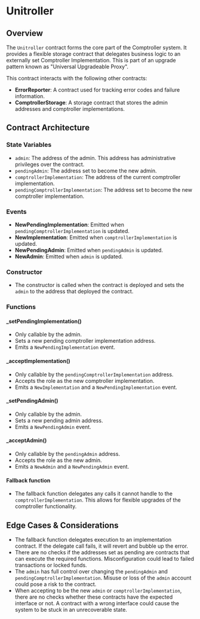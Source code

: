 # Unitroller

## Overview

The `Unitroller` contract forms the core part of the Comptroller system. It provides a flexible storage contract that
delegates business logic to an externally set Comptroller Implementation. This is part of an upgrade pattern known as
"Universal Upgradeable Proxy".

This contract interacts with the following other contracts:

-   **ErrorReporter**: A contract used for tracking error codes and failure information.
-   **ComptrollerStorage**: A storage contract that stores the admin addresses and comptroller implementations.

## Contract Architecture

### State Variables

-   `admin`: The address of the admin. This address has administrative privileges over the contract.
-   `pendingAdmin`: The address set to become the new admin.
-   `comptrollerImplementation`: The address of the current comptroller implementation.
-   `pendingComptrollerImplementation`: The address set to become the new comptroller implementation.

### Events

-   **NewPendingImplementation**: Emitted when `pendingComptrollerImplementation` is updated.
-   **NewImplementation**: Emitted when `comptrollerImplementation` is updated.
-   **NewPendingAdmin**: Emitted when `pendingAdmin` is updated.
-   **NewAdmin**: Emitted when `admin` is updated.

### Constructor

-   The constructor is called when the contract is deployed and sets the `admin` to the address that deployed the
    contract.

### Functions

#### \_setPendingImplementation()

-   Only callable by the admin.
-   Sets a new pending comptroller implementation address.
-   Emits a `NewPendingImplementation` event.

#### \_acceptImplementation()

-   Only callable by the `pendingComptrollerImplementation` address.
-   Accepts the role as the new comptroller implementation.
-   Emits a `NewImplementation` and a `NewPendingImplementation` event.

#### \_setPendingAdmin()

-   Only callable by the admin.
-   Sets a new pending admin address.
-   Emits a `NewPendingAdmin` event.

#### \_acceptAdmin()

-   Only callable by the `pendingAdmin` address.
-   Accepts the role as the new admin.
-   Emits a `NewAdmin` and a `NewPendingAdmin` event.

#### Fallback function

-   The fallback function delegates any calls it cannot handle to the `comptrollerImplementation`. This allows for
    flexible upgrades of the comptroller functionality.

## Edge Cases & Considerations

-   The fallback function delegates execution to an implementation contract. If the delegate call fails, it will revert
    and bubble up the error.
-   There are no checks if the addresses set as pending are contracts that can execute the required functions.
    Misconfiguration could lead to failed transactions or locked funds.
-   The `admin` has full control over changing the `pendingAdmin` and `pendingComptrollerImplementation`. Misuse or loss
    of the `admin` account could pose a risk to the contract.
-   When accepting to be the new `admin` or `comptrollerImplementation`, there are no checks whether these contracts
    have the expected interface or not. A contract with a wrong interface could cause the system to be stuck in an
    unrecoverable state.
